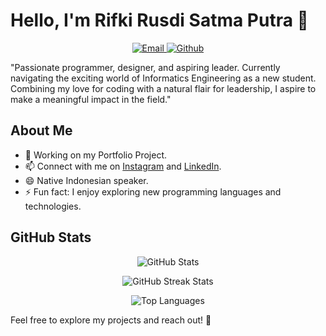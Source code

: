 # Hello, I'm Rifki Rusdi Satma Putra 👋

<p align="center">
  <a href="mailto:rifkirusdisatmaputra@gmail.com">
    <img src="https://img.shields.io/badge/-Email-c14438?style=flat&logo=Gmail&logoColor=white" alt="Email">
  </a>
  <a href="https://www.github.com/RusdyZain/">
    <img src="https://img.shields.io/badge/-Github-grey?style=flat&logo=github&logoColor=white" alt="Github">
  </a>
</p>

<p align="left">
  "Passionate programmer, designer, and aspiring leader. Currently navigating the exciting world of Informatics Engineering as a new student. Combining my love for coding with a natural flair for leadership, I aspire to make a meaningful impact in the field."
</p>

## About Me
- 🔭 Working on my Portfolio Project.
- 📫 Connect with me on [Instagram](https://www.instagram.com/rusdy_zain/) and [LinkedIn](https://www.linkedin.com/in/rifkirusdi30/).
- 😄 Native Indonesian speaker.
- ⚡ Fun fact: I enjoy exploring new programming languages and technologies.

## GitHub Stats
<p align="center">
  <img src="https://github-readme-stats.vercel.app/api?username=RusdyZain&show_icons=true&include_all_commits=true&theme=monokai" alt="GitHub Stats">
</p>

<p align="center">
  <img src="https://github-readme-streak-stats.herokuapp.com/?user=RusdyZain&theme=monokai" alt="GitHub Streak Stats">
</p>

<p align="center">
  <img src="https://github-readme-stats.vercel.app/api/top-langs/?username=RusdyZain&layout=compact&theme=monokai&langs_count=12" alt="Top Languages">
</p>

Feel free to explore my projects and reach out! 🚀
